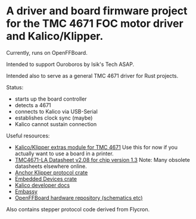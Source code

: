 # A driver and board firmware project for the TMC 4671 FOC motor driver and Kalico/Klipper.

Currently, runs on OpenFFBoard.

Intended to support Ouroboros by Isik's Tech ASAP.

Intended also to serve as a general TMC 4671 driver for Rust projects.

Status:
* starts up the board controller
* detects a 4671
* connects to Kalico via USB-Serial
* establishes clock sync (maybe)
* Kalico cannot sustain connection

Useful resources:
* [Kalico/Klipper extras module for TMC 4671](https://github.com/andrewmcgr/tmc-4671) Use this for now if you actually want to use a board in a printer.
* [TMC4671-LA Datasheet v2.08 for chip version 1.3](https://www.analog.com/media/en/technical-documentation/data-sheets/TMC4671-LA_datasheet_rev2.08.pdf) Note: Many obsolete datasheets elsewhere online.
* [Anchor Klipper protocol crate](https://github.com/Annex-Engineering/anchor)
* [Embedded Devices crate](https://crates.io/crates/embedded-devices)
* [Kalico developer docs](https://docs.kalico.gg/Code_Overview.html)
* [Embassy](https://embassy.dev)
* [OpenFFBoard hardware repository (schematics etc)](https://github.com/Ultrawipf/OpenFFBoard-hardware)

Also contains stepper protocol code derived from Flycron.
